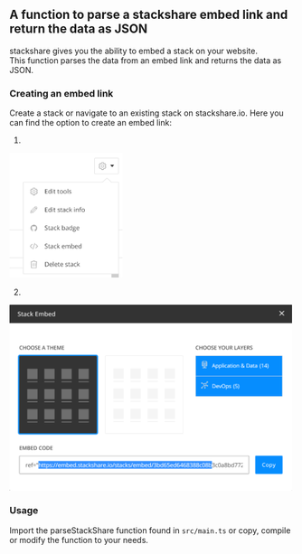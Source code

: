 ## A function to parse a stackshare embed link and return the data as JSON

stackshare gives you the ability to embed a stack on your website.  
This function parses the data from an embed link and returns the data as JSON.

### Creating an embed link

Create a stack or navigate to an existing stack on stackshare.io. Here you can find the option to create an embed link:

1.
<img src="https://github.com/marvint24/stackshare-embed-parser/blob/master/readme/step-1.png" style="width:200px;" />

2.
<img src="https://github.com/marvint24/stackshare-embed-parser/blob/master/readme/step-2.png" style="width:500px;" />

### Usage  
Import the parseStackShare function found in `src/main.ts` or copy, compile or modify the function to your needs.
